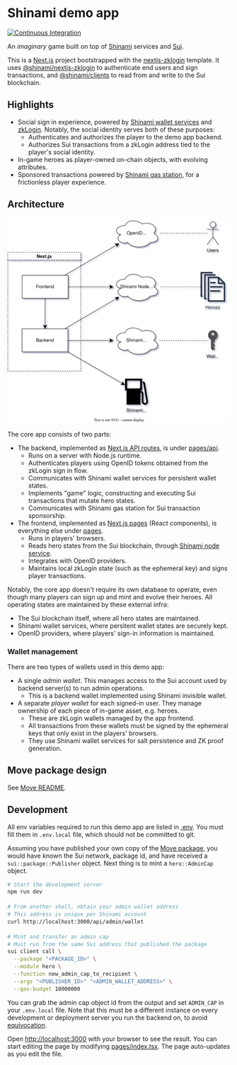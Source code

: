 # Shinami demo app

[![Continuous Integration](https://github.com/shinamicorp/shinami-demo-app/actions/workflows/ci.yaml/badge.svg)](https://github.com/shinamicorp/shinami-demo-app/actions/workflows/ci.yaml)

An _imaginary_ game built on top of [Shinami](https://shinami.com) services and [Sui](https://sui.io/).

This is a [Next.js](https://nextjs.org/) project bootstrapped with the [nextjs-zklogin](https://github.com/shinamicorp/shinami-typescript-sdk/tree/main/examples/nextjs-zklogin) template.
It uses [@shinami/nextjs-zklogin](https://www.npmjs.com/package/@shinami/nextjs-zklogin) to authenticate end users and sign transactions, and [@shinami/clients](https://www.npmjs.com/package/@shinami/clients) to read from and write to the Sui blockchain.

## Highlights

- Social sign in experience, powered by [Shinami wallet services](https://www.shinami.com/invisible-wallet) and [zkLogin](https://docs.sui.io/build/zk_login).
  Notably, the social identity serves both of these purposes:
  - Authenticates and authorizes the player to the demo app backend.
  - Authorizes Sui transactions from a zkLogin address tied to the player's social identity.
- In-game heroes as player-owned on-chain objects, with evolving attributes.
- Sponsored transactions powered by [Shinami gas station](https://www.shinami.com/gas-station), for a frictionless player experience.

## Architecture

![Architecture diagram](images/architecture.drawio.svg)

The core app consists of two parts:

- The backend, implemented as [Next.js API routes](https://nextjs.org/docs/pages/building-your-application/routing/api-routes), is under [pages/api](pages/api/).
  - Runs on a server with Node.js runtime.
  - Authenticates players using OpenID tokens obtained from the zkLogin sign in flow.
  - Communicates with Shinami wallet services for persistent wallet states.
  - Implements "game" logic, constructing and executing Sui transactions that mutate hero states.
  - Communicates with Shinami gas station for Sui transaction sponsorship.
- The frontend, implemented as [Next.js pages](https://nextjs.org/docs/pages/building-your-application/routing/pages-and-layouts) (React components), is everything else under [pages](pages/).
  - Runs in players' browsers.
  - Reads hero states from the Sui blockchain, through [Shinami node service](https://www.shinami.com/node).
  - Integrates with OpenID providers.
  - Maintains local zkLogin state (such as the ephemeral key) and signs player transactions.

Notably, the core app doesn't require its own database to operate, even though many players can sign up and mint and evolve their heroes.
All operating states are maintained by these external infra:

- The Sui blockchain itself, where all hero states are maintained.
- Shinami wallet services, where persitent wallet states are securely kept.
- OpenID providers, where players' sign-in information is maintained.

### Wallet management

There are two types of wallets used in this demo app:

- A single _admin wallet_.
  This manages access to the Sui account used by backend server(s) to run admin operations.
  - This is a backend wallet implemented using Shinami invisible wallet.
- A separate _player wallet_ for each signed-in user.
  They manage ownership of each piece of in-game asset, e.g. heroes.
  - These are zkLogin wallets managed by the app frontend.
  - All transactions from these wallets must be signed by the ephemeral keys that only exist in the players' browsers.
  - They use Shinami wallet services for salt persistence and ZK proof generation.

## Move package design

See [Move README](move/README.md).

## Development

All env variables required to run this demo app are listed in [.env](.env).
You must fill them in `.env.local` file, which should not be committed to git.

Assuming you have published your own copy of the [Move package](move/), you would have known the Sui network, package id, and have received a `sui::package::Publisher` object.
Next thing is to mint a `hero::AdminCap` object.

```bash
# Start the development server
npm run dev

# From another shell, obtain your admin wallet address
# This address is unique per Shinami account
curl http://localhost:3000/api/admin/wallet

# Mint and transfer an admin cap
# Must run from the same Sui address that published the package
sui client call \
  --package "<PACKAGE_ID>" \
  --module hero \
  --function new_admin_cap_to_recipient \
  --args "<PUBLISHER_ID>" "<ADMIN_WALLET_ADDRESS>" \
  --gas-budget 10000000
```

You can grab the admin cap object id from the output and set `ADMIN_CAP` in your `.env.local` file.
Note that this must be a different instance on every development or deployment server you run the backend on, to avoid [equivocation](https://docs.sui.io/sui-glossary#equivocation).

Open [http://localhost:3000](http://localhost:3000) with your browser to see the result.
You can start editing the page by modifying [pages/index.tsx](pages/index.tsx).
The page auto-updates as you edit the file.
